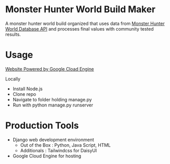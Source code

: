 # Monster Hunter World Build Maker

A monster hunter world build organized that uses data from [Monster Hunter World Database API](https://docs.mhw-db.com/) and processes final values with community tested results.

# Usage

[Website Powered by Google Cload Engine](http://34.162.221.130/)

Locally
  - Install Node.js
  - Clone repo
  - Navigate to folder holding manage.py
  - Run with python manage.py runserver

# Production Tools
  - Django web development environment
    - Out of the Box : Python, Java Script, HTML
    - Additionals : Tailwindcss for DaisyUI
  - Google Cloud Engine for hosting
